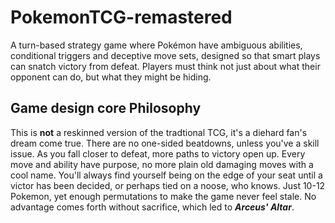 # PokemonTCG-remastered
A turn-based strategy game where Pokémon have ambiguous abilities, conditional triggers and deceptive move sets, designed so that smart plays can snatch victory from defeat. Players must think not just about what their opponent can do, but what they might be hiding. 

## Game design core Philosophy
This is **not** a reskinned version of the tradtional TCG, it's a diehard fan's dream come true. There are no one-sided beatdowns, unless you've a skill issue. As you fall closer to defeat, more paths to victory open up. Every move and ability have purpose, no more plain old damaging moves with a cool name. You'll always find yourself being on the edge of your seat until a victor has been decided, or perhaps tied on a noose, who knows. Just 10-12 Pokemon, yet enough permutations to make the game never feel stale. No advantage comes forth without sacrifice, which led to ***Arceus' Altar***.
